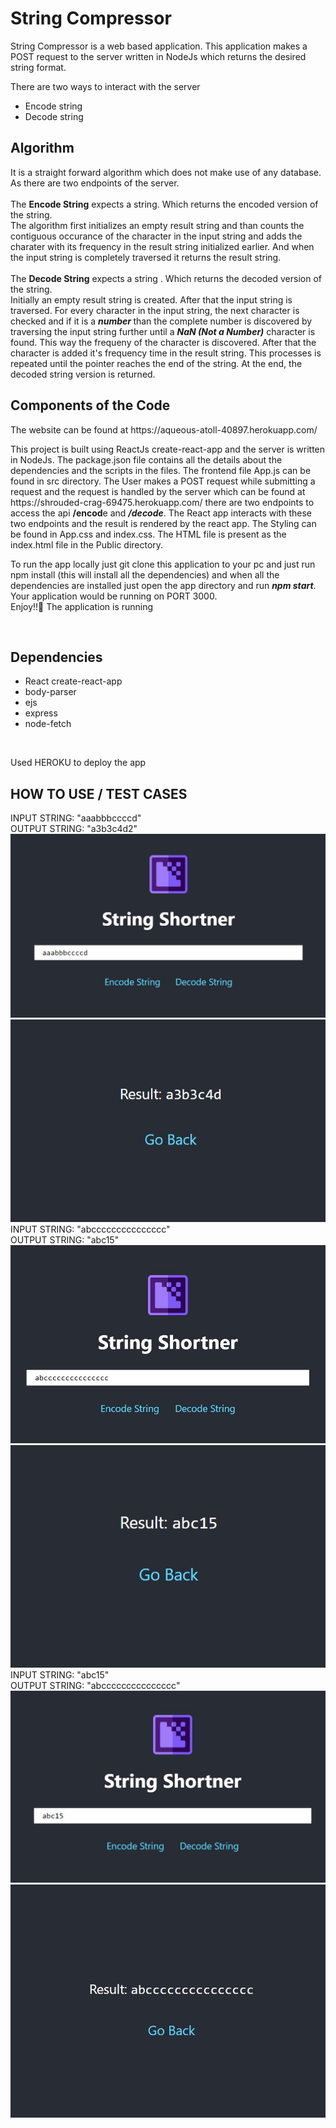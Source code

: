 <h1> String Compressor </h1>

<p>
String Compressor is a web based application. This application makes a POST request to the server written in NodeJs which returns the desired string format.
</p>
<p>
  There are two ways to interact with the server
  <ul>
    <li> Encode string </li>
    <li> Decode string </li>
  </ul>
</p>
<h2> Algorithm </h1>
<p> It is a straight forward algorithm which does not make use of any database. As there are two endpoints of the server.<br><br>
  The <strong>Encode String</strong> expects a string. Which returns the encoded version of the string. <br>
  The algorithm first initializes an empty result string and than counts the contiguous occurance of the character in the
  input string and adds the charater with its frequency in the result string initialized earlier. And when the input string is completely traversed it returns the result string.
  <br>
  <br>
  The <strong>Decode String</strong> expects a string . Which returns the decoded version of the string. <br>
  Initially an empty result string is created. After that the input string is traversed. For every character in the input string, the next character is checked and if it is a <strong><em>number </em> </strong> than the complete number is discovered by traversing the input string further until a <em><strong> NaN (Not a Number)</strong></em> character is found. This way the frequeny of the character is discovered. After that the character is added it's frequency time in the result string. This processes is repeated until the pointer reaches the end of the string. At the end, the decoded string version is returned.
</p>

<h2> Components of the Code </h2>
<p>
  The website can be found at https://aqueous-atoll-40897.herokuapp.com/ 
</p>
<p>
  This project is built using ReactJs create-react-app and the server is written in NodeJs. The package.json file contains all the details about the dependencies and the scripts in the files. The frontend file App.js can be found in src directory. The User makes a POST request while submitting a request and the request is handled by the server which can be found at https://shrouded-crag-69475.herokuapp.com/ there are two endpoints to access the api <strong><em></em>/encod</strong>e and <strong><em>/decode</em></strong>. The React app interacts with these two endpoints and the result is rendered by the react app.
  The Styling can be found in App.css and index.css. The HTML file is present as the index.html file in the Public directory.
</p>
<p>
  To run the app locally just git clone this application to your pc and just run npm install (this will install all the dependencies) and when all the dependencies are installed just open the app directory and run <strong><em>npm start</em></strong>. Your application would be running on PORT 3000. <br>
  Enjoy!!🎉 The application is running 
</p><br>
<h2> Dependencies </h2>
<ul>
  <li> React create-react-app </li>
  <li> body-parser </li>
  <li> ejs </li>
  <li> express </li>
  <li> node-fetch </li>
</ul>
<br> 
<p> Used HEROKU to deploy the app </p>
<h2> HOW TO USE / TEST CASES </h2>
<p>
  INPUT STRING:  "aaabbbccccd"<br>
  OUTPUT STRING: "a3b3c4d2"
  <img src ="https://raw.githubusercontent.com/akhildhiman7/string-compressor/master/images/a.jpg" alt="INPUT A" />
  <img src ="https://raw.githubusercontent.com/akhildhiman7/string-compressor/master/images/b.jpg" alt="OUTPUT A" />
  INPUT STRING:  "abccccccccccccccc"<br>
  OUTPUT STRING: "abc15"
  <img src ="https://raw.githubusercontent.com/akhildhiman7/string-compressor/master/images/c.jpg" alt="INPUT B" />
  <img src ="https://raw.githubusercontent.com/akhildhiman7/string-compressor/master/images/d.jpg" alt="OUTPUT B" />
  INPUT STRING:  "abc15"<br>
  OUTPUT STRING: "abccccccccccccccc"
  <img src ="https://raw.githubusercontent.com/akhildhiman7/string-compressor/master/images/e.jpg" alt="INPUT C" />
  <img src ="https://raw.githubusercontent.com/akhildhiman7/string-compressor/master/images/f.jpg" alt="OUTPUT C" />
</p>
  